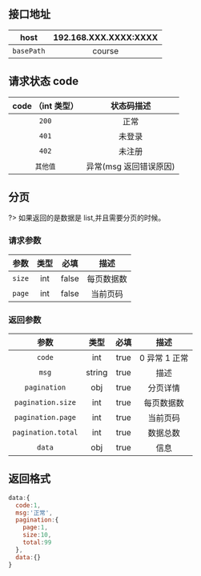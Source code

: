 <!-- index_ke.md -->

## 接口地址

| host       | 192.168.XXX.XXXX:XXXX |
| ---------- | :-------------------: |
| `basePath` |        course         |

## 请求状态 code

| code （int 类型） |       状态码描述       |
| :---------------: | :--------------------: |
|       `200`       |          正常          |
|       `401`       |         未登录         |
|       `402`       |         未注册         |
|     `其他值`      | 异常(msg 返回错误原因) |

## 分页

?> 如果返回的是数据是 list,并且需要分页的时候。

### 请求参数

|  参数  | 类型 | 必填  |    描述    |
| :----: | :--: | :---: | :--------: |
| `size` | int  | false | 每页数据数 |
| `page` | int  | false |  当前页码  |

### 返回参数

|        参数        |  类型  | 必填 |     描述      |
| :----------------: | :----: | :--: | :-----------: |
|       `code`       |  int   | true | 0 异常 1 正常 |
|       `msg`        | string | true |     描述      |
|    `pagination`    |  obj   | true |   分页详情    |
| `pagination.size`  |  int   | true |  每页数据数   |
| `pagination.page`  |  int   | true |   当前页码    |
| `pagination.total` |  int   | true |   数据总数    |
|       `data`       |  obj   | true |     信息      |

## 返回格式

```js
data:{
  code:1,
  msg:'正常',
  pagination:{
    page:1,
    size:10,
    total:99
  },
  data:{}
}

```
